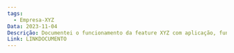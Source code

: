 ```yaml
---
tags:
  - Empresa-XYZ
Data: 2023-11-04
Descrição: Documentei o funcionamento da feature XYZ com aplicação, funcionamento, testes e utilização para novos desenvolvedores do time
Link: LINKDOCUMENTO
---
```

